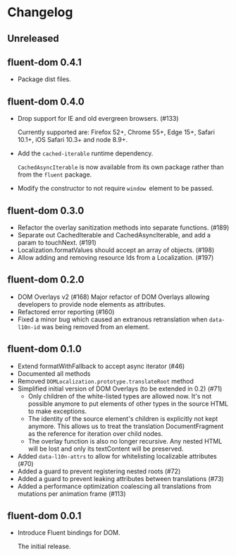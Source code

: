 # Changelog

## Unreleased

## fluent-dom 0.4.1

  - Package dist files.

## fluent-dom 0.4.0

  - Drop support for IE and old evergreen browsers. (#133)

    Currently supported are: Firefox 52+, Chrome 55+, Edge 15+, Safari 10.1+,
    iOS Safari 10.3+ and node 8.9+.

  - Add the `cached-iterable` runtime dependency.

    `CachedAsyncIterable` is now available from its own package rather than
    from the `fluent` package.

  - Modify the constructor to not require `window `element to be passed.

## fluent-dom 0.3.0

  - Refactor the overlay sanitization methods into separate functions. (#189)
  - Separate out CachedIterable and CachedAsyncIterable, and add a param to touchNext. (#191)
  - Localization.formatValues should accept an array of objects. (#198)
  - Allow adding and removing resource Ids from a Localization. (#197)

## fluent-dom 0.2.0

  - DOM Overlays v2 (#168)
    Major refactor of DOM Overlays allowing developers to provide node elements as attributes.
  - Refactored error reporting (#160)
  - Fixed a minor bug which caused an extranous retranslation when `data-l10n-id` was
    being removed from an element.

## fluent-dom 0.1.0

  - Extend formatWithFallback to accept async iterator (#46)
  - Documented all methods
  - Removed `DOMLocalization.prototype.translateRoot` method
  - Simplified initial version of DOM Overlays (to be extended in 0.2) (#71)
      - Only children of the white-listed types are allowed now. It's not possible
        anymore to put elements of other types in the source HTML to make exceptions.
      - The identity of the source element's children is explicitly not kept
        anymore. This allows us to treat the translation DocumentFragment as the
        reference for iteration over child nodes.
      - The overlay function is also no longer recursive. Any nested HTML
        will be lost and only its textContent will be preserved.
  - Added `data-l10n-attrs` to allow for whitelisting localizable attributes (#70)
  - Added a guard to prevent registering nested roots (#72)
  - Added a guard to prevent leaking attributes between translations (#73)
  - Added a performance optimization coalescing all translations from mutations
  per animation frame (#113)

## fluent-dom 0.0.1

  - Introduce Fluent bindings for DOM.

    The initial release.
